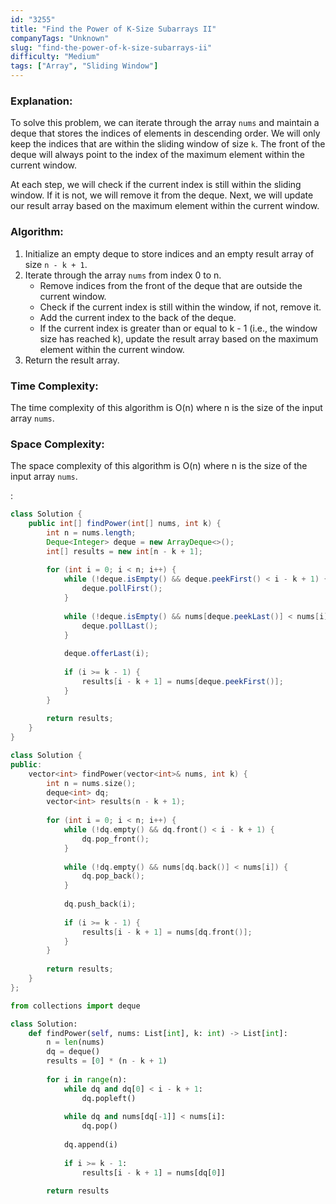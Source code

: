 ```yaml
---
id: "3255"
title: "Find the Power of K-Size Subarrays II"
companyTags: "Unknown"
slug: "find-the-power-of-k-size-subarrays-ii"
difficulty: "Medium"
tags: ["Array", "Sliding Window"]
---
```


### Explanation:
To solve this problem, we can iterate through the array `nums` and maintain a deque that stores the indices of elements in descending order. We will only keep the indices that are within the sliding window of size `k`. The front of the deque will always point to the index of the maximum element within the current window.

At each step, we will check if the current index is still within the sliding window. If it is not, we will remove it from the deque. Next, we will update our result array based on the maximum element within the current window.

### Algorithm:
1. Initialize an empty deque to store indices and an empty result array of size `n - k + 1`.
2. Iterate through the array `nums` from index 0 to n.
   - Remove indices from the front of the deque that are outside the current window.
   - Check if the current index is still within the window, if not, remove it.
   - Add the current index to the back of the deque.
   - If the current index is greater than or equal to k - 1 (i.e., the window size has reached k), update the result array based on the maximum element within the current window.
3. Return the result array.

### Time Complexity:
The time complexity of this algorithm is O(n) where n is the size of the input array `nums`.

### Space Complexity:
The space complexity of this algorithm is O(n) where n is the size of the input array `nums`.

:

```java
class Solution {
    public int[] findPower(int[] nums, int k) {
        int n = nums.length;
        Deque<Integer> deque = new ArrayDeque<>();
        int[] results = new int[n - k + 1];
        
        for (int i = 0; i < n; i++) {
            while (!deque.isEmpty() && deque.peekFirst() < i - k + 1) {
                deque.pollFirst();
            }
            
            while (!deque.isEmpty() && nums[deque.peekLast()] < nums[i]) {
                deque.pollLast();
            }
            
            deque.offerLast(i);
            
            if (i >= k - 1) {
                results[i - k + 1] = nums[deque.peekFirst()];
            }
        }
        
        return results;
    }
}
```

```cpp
class Solution {
public:
    vector<int> findPower(vector<int>& nums, int k) {
        int n = nums.size();
        deque<int> dq;
        vector<int> results(n - k + 1);
        
        for (int i = 0; i < n; i++) {
            while (!dq.empty() && dq.front() < i - k + 1) {
                dq.pop_front();
            }
            
            while (!dq.empty() && nums[dq.back()] < nums[i]) {
                dq.pop_back();
            }
            
            dq.push_back(i);
            
            if (i >= k - 1) {
                results[i - k + 1] = nums[dq.front()];
            }
        }
        
        return results;
    }
};
```

```python
from collections import deque

class Solution:
    def findPower(self, nums: List[int], k: int) -> List[int]:
        n = len(nums)
        dq = deque()
        results = [0] * (n - k + 1)
        
        for i in range(n):
            while dq and dq[0] < i - k + 1:
                dq.popleft()
            
            while dq and nums[dq[-1]] < nums[i]:
                dq.pop()
            
            dq.append(i)
            
            if i >= k - 1:
                results[i - k + 1] = nums[dq[0]]
        
        return results
```
